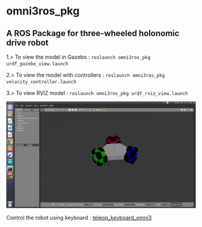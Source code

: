# omni3ros_pkg

## A ROS Package for three-wheeled holonomic drive robot

1.> To view the model in Gazebo : ` roslaunch omni3ros_pkg urdf_gazebo_view.launch `

2.> To view the model with controllers : `roslaunch omni3ros_pkg velocity_controller.launch `

3.> To view RVIZ model : `roslaunch omni3ros_pkg urdf_rviz_view.launch`

![](screenshots/Screenshot%20from%202019-02-27%2000-17-33.png)

Control the robot using keyboard : [teleop_keyboard_omni3](https://github.com/YugAjmera/teleop_keyboard_omni3)
